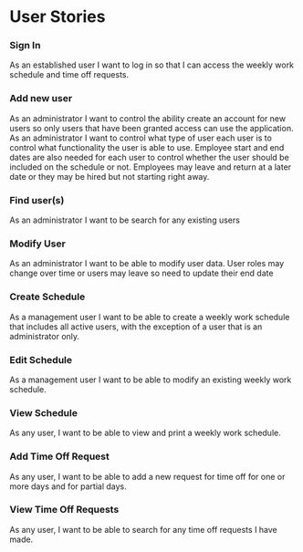 # User Stories

### Sign In
As an established user I want to log in so that I can access the weekly work schedule and time off requests.

### Add new user
As an administrator I want to control the ability create an account for new users so only users that have been granted access can use the application.  As an administrator I want to control what type of user each user is to control what functionality the user is able to use.  Employee start and end dates are also needed for each user to control whether the user should be included on the schedule or not.  Employees may leave and return at a later date or they may be hired but not starting right away.

### Find user(s)
As an administrator I want to be search for any existing users

### Modify User
As an administrator I want to be able to modify user data.  User roles may change over time or users may leave so need to update their end date

### Create Schedule
As a management user I want to be able to create a weekly work schedule that includes all active users, with the 
exception of a user that is an administrator only.

### Edit Schedule
As a management user I want to be able to modify an existing weekly work schedule.

### View Schedule
As any user, I want to be able to view and print a weekly work schedule.

### Add Time Off Request
As any user, I want to be able to add a new request for time off for one or more days and for partial days.

### View Time Off Requests
As any user, I want to be able to search for any time off requests I have made.
